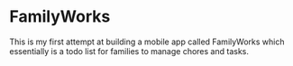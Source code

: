 # FamilyWorks
This is my first attempt at building a mobile app called FamilyWorks which essentially is a todo list for families to manage chores and tasks.
